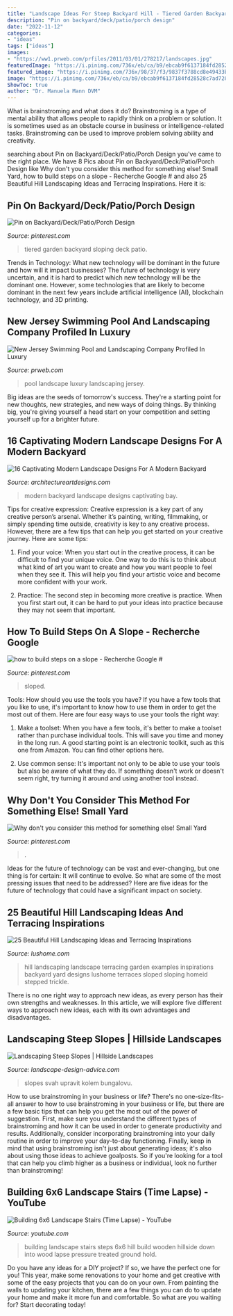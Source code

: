 ```yaml
---
title: "Landscape Ideas For Steep Backyard Hill - Tiered Garden Backyard Sloping Deck Patio"
description: "Pin on backyard/deck/patio/porch design"
date: "2022-11-12"
categories:
- "ideas"
tags: ["ideas"]
images:
- "https://ww1.prweb.com/prfiles/2011/03/01/278217/landscapes.jpg"
featuredImage: "https://i.pinimg.com/736x/eb/ca/b9/ebcab9f6137184fd28528c7ad728d2ac--sloping-garden-tiered-garden.jpg"
featured_image: "https://i.pinimg.com/736x/98/37/f3/9837f3788cd8e49433b24af6936de0fc.jpg"
image: "https://i.pinimg.com/736x/eb/ca/b9/ebcab9f6137184fd28528c7ad728d2ac--sloping-garden-tiered-garden.jpg"
ShowToc: true
author: "Dr. Manuela Mann DVM"
---
```



What is brainstroming and what does it do?
Brainstroming is a type of mental ability that allows people to rapidly think on a problem or solution. It is sometimes used as an obstacle course in business or intelligence-related tasks. Brainstroming can be used to improve problem solving ability and creativity.

	

		
searching about Pin on Backyard/Deck/Patio/Porch Design you've came to the right place. We have 8 Pics about Pin on Backyard/Deck/Patio/Porch Design like Why don&#039;t you consider this method for something else! Small Yard, how to build steps on a slope - Recherche Google # and also 25 Beautiful Hill Landscaping Ideas and Terracing Inspirations. Here it is:
		
    
## Pin On Backyard/Deck/Patio/Porch Design

<img loading=lazy src="https://i.pinimg.com/736x/eb/ca/b9/ebcab9f6137184fd28528c7ad728d2ac--sloping-garden-tiered-garden.jpg" onerror="this.onerror=null;this.src='https://tse1.mm.bing.net/th?id=OIP.W_gpJZm_Nh5h597zsQXl1gEsDU&amp;pid=15.1';" alt="Pin on Backyard/Deck/Patio/Porch Design">

_Source: pinterest.com_

>tiered garden backyard sloping deck patio. 

	

Trends in Technology: What new technology will be dominant in the future and how will it impact businesses?
The future of technology is very uncertain, and it is hard to predict which new technology will be the dominant one. However, some technologies that are likely to become dominant in the next few years include artificial intelligence (AI), blockchain technology, and 3D printing.

    
## New Jersey Swimming Pool And Landscaping Company Profiled In Luxury

<img loading=lazy src="https://ww1.prweb.com/prfiles/2011/03/01/278217/landscapes.jpg" onerror="this.onerror=null;this.src='https://tse4.mm.bing.net/th?id=OIP.Wfj1jefuRIEE2nZtEFVstAHaE9&amp;pid=15.1';" alt="New Jersey Swimming Pool and Landscaping Company Profiled In Luxury">

_Source: prweb.com_

>pool landscape luxury landscaping jersey. 

	

Big ideas are the seeds of tomorrow's success. They're a starting point for new thoughts, new strategies, and new ways of doing things. By thinking big, you're giving yourself a head start on your competition and setting yourself up for a brighter future.

    
## 16 Captivating Modern Landscape Designs For A Modern Backyard

<img loading=lazy src="https://www.architectureartdesigns.com/wp-content/uploads/2015/02/16-Captivating-Modern-Landscape-Designs-For-A-Modern-Backyard-6-630x420.jpg" onerror="this.onerror=null;this.src='https://tse1.mm.bing.net/th?id=OIP.NEQDzyII6wkM-aOmYkKDzAHaE8&amp;pid=15.1';" alt="16 Captivating Modern Landscape Designs For A Modern Backyard">

_Source: architectureartdesigns.com_

>modern backyard landscape designs captivating bay. 

	

Tips for creative expression:
Creative expression is a key part of any creative person’s arsenal. Whether it’s painting, writing, filmmaking, or simply spending time outside, creativity is key to any creative process. However, there are a few tips that can help you get started on your creative journey. Here are some tips:
1. Find your voice: When you start out in the creative process, it can be difficult to find your unique voice. One way to do this is to think about what kind of art you want to create and how you want people to feel when they see it. This will help you find your artistic voice and become more confident with your work.

2. Practice: The second step in becoming more creative is practice. When you first start out, it can be hard to put your ideas into practice because they may not seem that important.

    
## How To Build Steps On A Slope - Recherche Google #

<img loading=lazy src="https://i.pinimg.com/736x/53/47/ac/5347aca0693ef4d77292e97375fad55b.jpg" onerror="this.onerror=null;this.src='https://tse4.mm.bing.net/th?id=OIP.8trk6aoZR5IVgY0L8hg_1wHaJ3&amp;pid=15.1';" alt="how to build steps on a slope - Recherche Google #">

_Source: pinterest.com_

>sloped. 

	

Tools: How should you use the tools you have?
If you have a few tools that you like to use, it's important to know how to use them in order to get the most out of them. Here are four easy ways to use your tools the right way:
1) Make a toolset: When you have a few tools, it's better to make a toolset rather than purchase individual tools. This will save you time and money in the long run. A good starting point is an electronic toolkit, such as this one from Amazon. You can find other options here.

2) Use common sense: It's important not only to be able to use your tools but also be aware of what they do. If something doesn't work or doesn't seem right, try turning it around and using another tool instead.

    
## Why Don&#039;t You Consider This Method For Something Else! Small Yard

<img loading=lazy src="https://i.pinimg.com/736x/98/37/f3/9837f3788cd8e49433b24af6936de0fc.jpg" onerror="this.onerror=null;this.src='https://tse4.mm.bing.net/th?id=OIP.SN7a_W09zSwfOOUel8Pu7QHaJ3&amp;pid=15.1';" alt="Why don&#039;t you consider this method for something else! Small Yard">

_Source: pinterest.com_

>. 

	

Ideas for the future of technology can be vast and ever-changing, but one thing is for certain: It will continue to evolve. So what are some of the most pressing issues that need to be addressed? Here are five ideas for the future of technology that could have a significant impact on society.

    
## 25 Beautiful Hill Landscaping Ideas And Terracing Inspirations

<img loading=lazy src="http://www.lushome.com/wp-content/uploads/2014/11/terracing-hill-yard-landscaping-ideas-7.jpg" onerror="this.onerror=null;this.src='https://tse2.mm.bing.net/th?id=OIP.8WqKZ00CnuXsoXzB_gSI0wHaFj&amp;pid=15.1';" alt="25 Beautiful Hill Landscaping Ideas and Terracing Inspirations">

_Source: lushome.com_

>hill landscaping landscape terracing garden examples inspirations backyard yard designs lushome terraces sloped sloping homeid stepped trickle. 

	

There is no one right way to approach new ideas, as every person has their own strengths and weaknesses. In this article, we will explore five different ways to approach new ideas, each with its own advantages and disadvantages.

    
## Landscaping Steep Slopes | Hillside Landscapes

<img loading=lazy src="https://www.landscape-design-advice.com/images/perennials_475.jpg" onerror="this.onerror=null;this.src='https://tse2.mm.bing.net/th?id=OIP.BZ6KWJRn111NiSdFafz4XAHaFj&amp;pid=15.1';" alt="Landscaping Steep Slopes | Hillside Landscapes">

_Source: landscape-design-advice.com_

>slopes svah upravit kolem bungalovu. 

	

How to use brainstroming in your business or life?
There's no one-size-fits-all answer to how to use brainstroming in your business or life, but there are a few basic tips that can help you get the most out of the power of suggestion. First, make sure you understand the different types of brainstroming and how it can be used in order to generate productivity and results. Additionally, consider incorporating brainstroming into your daily routine in order to improve your day-to-day functioning. Finally, keep in mind that using brainstroming isn't just about generating ideas; it's also about using those ideas to achieve goalposts. So if you're looking for a tool that can help you climb higher as a business or individual, look no further than brainstroming!

    
## Building 6x6 Landscape Stairs (Time Lapse) - YouTube

<img loading=lazy src="http://i.ytimg.com/vi/Wyl0BLbz67E/maxresdefault.jpg" onerror="this.onerror=null;this.src='https://tse4.mm.bing.net/th?id=OIP.F1cpfgjSWGgo5R0tZ3YWJQHaEK&amp;pid=15.1';" alt="Building 6x6 Landscape Stairs (Time Lapse) - YouTube">

_Source: youtube.com_

>building landscape stairs steps 6x6 hill build wooden hillside down into wood lapse pressure treated ground hold. 

	

Do you have any ideas for a DIY project? If so, we have the perfect one for you! This year, make some renovations to your home and get creative with some of the easy projects that you can do on your own. From painting the walls to updating your kitchen, there are a few things you can do to update your home and make it more fun and comfortable. So what are you waiting for? Start decorating today!

